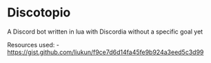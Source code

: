 # Discotopio
A Discord bot written in lua with Discordia without a specific goal yet

Resources used:
-https://gist.github.com/liukun/f9ce7d6d14fa45fe9b924a3eed5c3d99
